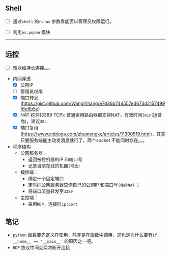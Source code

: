## Shell  

- [ ] 通过`shell` 的`runas` 参数看能否以管理员权限运行。  
- [ ] 利用`os.popen` 模块



------

## 远控  
  
- [ ] 难以维持长连接。。。

- 内网穿透  
  - [x] 公网IP  
  - [ ] 管理员权限   
  - [x] 端口转发(https://gist.github.com/WangYihang/e7d36b744557e4673d2157499f6c6b5e)  
  - [x] NAT 挖洞(3389 TCP): 普通家用路由器都支持NAT，有效时间`5min`(运营商)，建议`30s`   
  - [x] 端口复用(https://www.cnblogs.com/zhumengke/articles/11300519.html)，其实只要服务端能主动发消息就行了。两个socket 不能同时存在。。。

- 程序结构  
  - 公网服务器：
    - 返回被控机器的IP 和端口号  
    - 记录当前在线的机器`(可选)`  
  - 被控端：  
    - 绑定一个固定端口
    - 定时向公网服务器查询自己的公网IP 和端口号`(维持NAT )`
    - 将端口流量转发至`3389`  
  - 主控端：  
    - 采用`RDP`，连接时`ip:port`  

## 笔记  

- `python` 函数要先定义在使用，除非是在函数中调用，这也是为什么要有`if __name__ == '__main__'` 的原因之一吧。
- `RDP` 协议中间会两次断开连接
